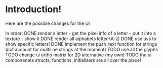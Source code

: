 # Introduction!
Here are the possible changes for the UI

In order:
DONE render a letter
    - get the pixel info of a letter 
    - put it into a texture
    - show it
DONE render all alphabets letter (A-z)
DONE use uvs to show specific letters!
DONE implement the push_text function for strings
    (not account for multiline strings at the moment)
TODO use all the glyphs
TODO change ui ortho matrix for 2D alternative (my own)
TODO the ui componenets structs, functions, initializers are all over the place!